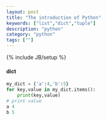 ```yaml
---
layout: post
title: "The introduction of Python"
keywords: ["list","dict","tuple"]
description: "python"
category: "python"
tags: [""]
---
```

{% include JB/setup %}

#### dict

```python
my_dict = {'a':4,'b':5}
for key,value in my_dict.items():
    print(key,value)
# print value
a 4
b 5
```
